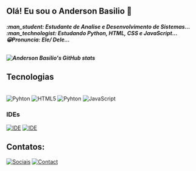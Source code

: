 ## Olá! Eu sou o Anderson Basilio :wave:

  <h5>:man_student: Estudante de Analise e Desenvolvimento de Sistemas...<br>
  :man_technologist: Estudando Python, HTML, CSS e JavaScript...<br>
  😀Pronuncia: Ele/ Dele...
  <br><br>
  

![Anderson Basilio's GitHub stats](https://github-readme-stats.vercel.app/api?username=AndersonBasilio&show_icons=true&theme=radical)
  

 

## Tecnologias
<div style="display: inline_block"><br>
<img align = "center" alt ="Pyhton" src = "https://img.shields.io/badge/Python-14354C?style=for-the-badge&logo=python&logoColor=white">
<img align = "center" alt ="HTML5" src = "https://img.shields.io/badge/HTML5-E34F26?style=for-the-badge&logo=html5&logoColor=white">
<img align = "center" alt ="Pyhton" src = "https://img.shields.io/badge/CSS3-1572B6?style=for-the-badge&logo=css3&logoColor=white">
<img align = "center" alt ="JavaScript" src = https://img.shields.io/badge/JavaScript-F7DF1E?style=for-the-badge&logo=javascript&logoColor=black
</div>


### IDEs
[![IDE](https://img.shields.io/badge/Visual_Studio_Code-0078D4?style=for-the-badge&logo=visual%20studio%20code&logoColor=white)](https://code.visualstudio.com/)
[![IDE](https://img.shields.io/badge/PyCharm-000000.svg?&style=for-the-badge&logo=PyCharm&logoColor=white)](https://www.jetbrains.com/pt-br/pycharm/)



## Contatos:
[![Sociais](https://img.shields.io/badge/LinkedIn-0077B5?style=for-the-badge&logo=linkedin&logoColor=white)](https://www.linkedin.com/in/anderson-santos-4488a5242/)
[![Contact](https://img.shields.io/badge/Gmail-D14836?style=for-the-badge&logo=gmail&logoColor=white)](andersonwylde32@gmail.com)
  
  

